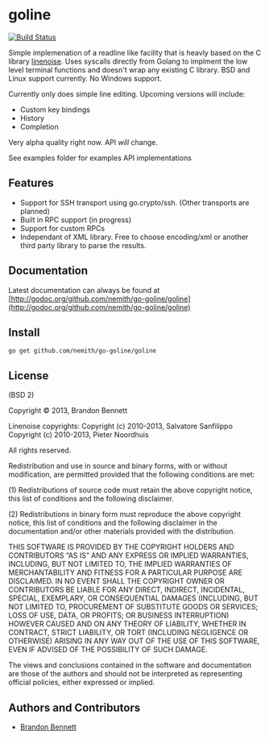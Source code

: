 goline
=======

[![Build Status](https://travis-ci.org/nemith/go-goline.png)](https://travis-ci.org/nemith/go-goline)

Simple implemenation of a readline like facility that is heavly based on the C library [linenoise](https://github.com/antirez/linenoise).  Uses syscalls directly from Golang to implment the low level terminal functions and doesn't wrap any existing C library.  BSD and Linux support currently.  No Windows support.

Currently only does simple line editing.  Upcoming versions will include:
 * Custom key bindings
 * History
 * Completion

Very alpha quality right now.  API _will_ change.

See examples folder for examples API implementations

Features
--------
* Support for SSH transport using go.crypto/ssh. (Other transports are planned)
* Built in RPC support (in progress)
* Support for custom RPCs
* Independant of XML library.  Free to choose encoding/xml or another third party library to parse the results.

Documentation
-------------
Latest documentation can always be found at [http://godoc.org/github.com/nemith/go-goline/goline](http://godoc.org/github.com/nemith/go-goline/goline)

Install
-------

    go get github.com/nemith/go-goline/goline
    
License
-------
(BSD 2)

Copyright © 2013, Brandon Bennett

Linenoise copyrights:
Copyright (c) 2010-2013, Salvatore Sanfilippo <antirez at gmail dot com>
Copyright (c) 2010-2013, Pieter Noordhuis <pcnoordhuis at gmail dot com>

All rights reserved.

Redistribution and use in source and binary forms, with or without modification, are permitted provided that the following conditions are met:

(1) Redistributions of source code must retain the above copyright notice, this list of conditions and the following disclaimer.

(2) Redistributions in binary form must reproduce the above copyright notice, this list of conditions and the following disclaimer in the documentation and/or other materials provided with the distribution.

THIS SOFTWARE IS PROVIDED BY THE COPYRIGHT HOLDERS AND CONTRIBUTORS “AS IS” AND ANY EXPRESS OR IMPLIED WARRANTIES, INCLUDING, BUT NOT LIMITED TO, THE IMPLIED WARRANTIES OF MERCHANTABILITY AND FITNESS FOR A PARTICULAR PURPOSE ARE DISCLAIMED. IN NO EVENT SHALL THE COPYRIGHT OWNER OR CONTRIBUTORS BE LIABLE FOR ANY DIRECT, INDIRECT, INCIDENTAL, SPECIAL, EXEMPLARY, OR CONSEQUENTIAL DAMAGES (INCLUDING, BUT NOT LIMITED TO, PROCUREMENT OF SUBSTITUTE GOODS OR SERVICES; LOSS OF USE, DATA, OR PROFITS; OR BUSINESS INTERRUPTION) HOWEVER CAUSED AND ON ANY THEORY OF LIABILITY, WHETHER IN CONTRACT, STRICT LIABILITY, OR TORT (INCLUDING NEGLIGENCE OR OTHERWISE) ARISING IN ANY WAY OUT OF THE USE OF THIS SOFTWARE, EVEN IF ADVISED OF THE POSSIBILITY OF SUCH DAMAGE.

The views and conclusions contained in the software and documentation are those of the authors and should not be interpreted as representing official policies, either expressed or implied.

Authors and Contributors
------------------------
* [Brandon Bennett](http://www.linkedin.com/in/brandonrbennett)